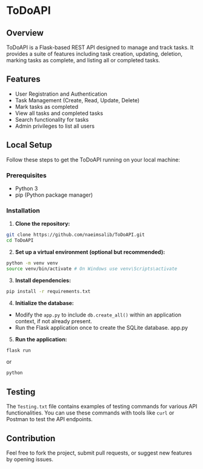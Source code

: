 # ToDoAPI

## Overview
ToDoAPI is a Flask-based REST API designed to manage and track tasks. It provides a suite of features including task creation, updating, deletion, marking tasks as complete, and listing all or completed tasks.

## Features
- User Registration and Authentication
- Task Management (Create, Read, Update, Delete)
- Mark tasks as completed
- View all tasks and completed tasks
- Search functionality for tasks
- Admin privileges to list all users

## Local Setup
Follow these steps to get the ToDoAPI running on your local machine:

### Prerequisites
- Python 3
- pip (Python package manager)

### Installation
1. **Clone the repository:**
```bash
git clone https://github.com/naeimsalib/ToDoAPI.git
cd ToDoAPI
```

2. **Set up a virtual environment (optional but recommended):**
 ```bash
python -m venv venv
source venv/bin/activate # On Windows use venv\Scripts\activate
```


3. **Install dependencies:**
 ```bash
pip install -r requirements.txt
```


4. **Initialize the database:**
- Modify the `app.py` to include `db.create_all()` within an application context, if not already present.
- Run the Flask application once to create the SQLite database.
 app.py

5. **Run the application:**
 ```bash
flask run
```
or
 ```bash
python
```


## Testing
The `Testing.txt` file contains examples of testing commands for various API functionalities. You can use these commands with tools like `curl` or Postman to test the API endpoints.

## Contribution
Feel free to fork the project, submit pull requests, or suggest new features by opening issues.
